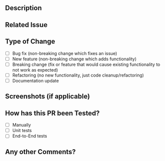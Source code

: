 ## Description

<!-- Provide a brief summary of the changes and the motivation behind them. -->

## Related Issue

<!-- Mention the issue number (if any) that this PR is related to. -->

## Type of Change

<!-- Check the relevant option(s) to classify the nature of this PR. -->

- [ ] Bug fix (non-breaking change which fixes an issue)
- [ ] New feature (non-breaking change which adds functionality)
- [ ] Breaking change (fix or feature that would cause existing functionality to not work as expected)
- [ ] Refactoring (no new functionality, just code cleanup/refactoring)
- [ ] Documentation update

## Screenshots (if applicable)

<!-- Add any relevant screenshots or GIFs to help illustrate the changes. -->

## How has this PR been Tested?

<!-- _Please delete options that are not relevant and this line_ -->

- [ ] Manually
- [ ] Unit tests
- [ ] End-to-End tests

## Any other Comments?

<!-- _Remove this section if no further comments exist_ -->
